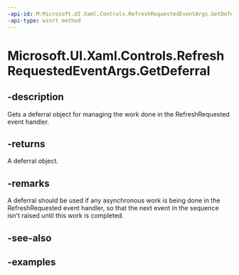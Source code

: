 ```yaml
---
-api-id: M:Microsoft.UI.Xaml.Controls.RefreshRequestedEventArgs.GetDeferral
-api-type: winrt method
---
```


<!-- Method syntax.
public Deferral RefreshRequestedEventArgs.GetDeferral()
-->

# Microsoft.UI.Xaml.Controls.RefreshRequestedEventArgs.GetDeferral

## -description

Gets a deferral object for managing the work done in the RefreshRequested event handler.

## -returns

A deferral object.

## -remarks

A deferral should be used if any asynchronous work is being done in the RefreshRequested event handler, so that the next event in the sequence isn't raised until this work is completed.

## -see-also

## -examples
